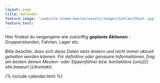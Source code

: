```yaml
---
layout: page
title: Kalender
feature_image: "/website-stamm-baeren/assets/images/Schlauchboot.jpg"
feature_text:
---
```


Hier findest du vergangene wie zukünftig **geplante Aktionen** - Gruppenstunden, Fahrten, Lager etc.

*Bitte beachte, dass sich diese Daten stets ändern und nicht immer aktuell gehalten werden können.
Für definitive oder genauere Informationen, frag am besten deinen Meuten- oder Sippenführer bzw. kontaktiere [uns]({{ site.baseurl }}/kontakt).*

{% include calendar.html %}
